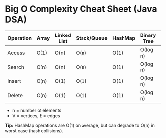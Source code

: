 # Big O Complexity Cheat Sheet (Java DSA)

| Operation         | Array | Linked List | Stack/Queue | HashMap | Binary Tree | Heap | Graph |
|-------------------|-------|-------------|-------------|---------|-------------|------|-------|
| Access            | O(1)  | O(n)        | O(n)        | O(1)    | O(log n)    | O(1) | O(1)  |
| Search            | O(n)  | O(n)        | O(n)        | O(1)    | O(log n)    | O(n) | O(V+E)|
| Insert            | O(n)  | O(1)        | O(1)        | O(1)    | O(log n)    | O(log n)|O(1) |
| Delete            | O(n)  | O(1)        | O(1)        | O(1)    | O(log n)    | O(log n)|O(1)|

- n = number of elements
- V = vertices, E = edges

**Tip:** HashMap operations are O(1) on average, but can degrade to O(n) in worst case (hash collisions).
